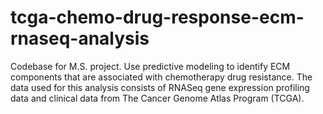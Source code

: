 # tcga-chemo-drug-response-ecm-rnaseq-analysis
Codebase for M.S. project. Use predictive modeling to identify ECM components that are associated with chemotherapy drug resistance. The data used for this analysis consists of RNASeq gene expression profiling data and clinical data from The Cancer Genome Atlas Program (TCGA).
